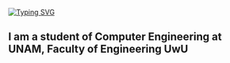[![Typing SVG](https://readme-typing-svg.demolab.com?font=Fira+Code&weight=500&size=25&pause=1000&color=F71A1E&center=true&vCenter=true&width=435&lines=%F0%9F%91%BEWelcome+of+my+world%F0%9F%91%BE;%F0%9F%98%84Superdart2017%F0%9F%98%84)](https://git.io/typing-svg)

I am a student of Computer Engineering at UNAM, Faculty of Engineering UwU
---------------------------------------------------------------------------

